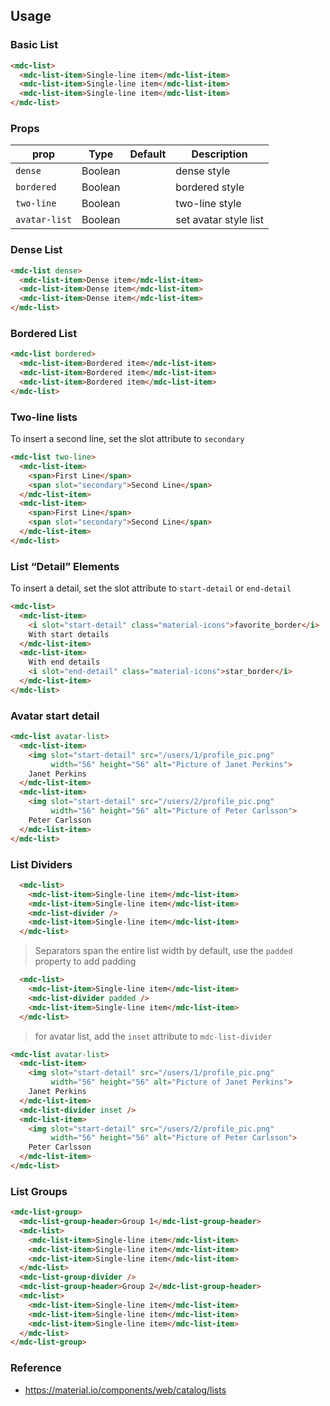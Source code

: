 ## Usage

### Basic List

```html
<mdc-list>
  <mdc-list-item>Single-line item</mdc-list-item>
  <mdc-list-item>Single-line item</mdc-list-item>
  <mdc-list-item>Single-line item</mdc-list-item>
</mdc-list>
```

### Props

| prop | Type | Default | Description |
|-------|------|---------|-------------|
|`dense`|Boolean|| dense style |
|`bordered`|Boolean|| bordered style |
|`two-line`|Boolean|| two-line style |
|`avatar-list`|Boolean|| set avatar style list |


### Dense List

```html
<mdc-list dense>
  <mdc-list-item>Dense item</mdc-list-item>
  <mdc-list-item>Dense item</mdc-list-item>
  <mdc-list-item>Dense item</mdc-list-item>
</mdc-list>
```
### Bordered List

```html
<mdc-list bordered>
  <mdc-list-item>Bordered item</mdc-list-item>
  <mdc-list-item>Bordered item</mdc-list-item>
  <mdc-list-item>Bordered item</mdc-list-item>
</mdc-list>
```

### Two-line lists

To insert a second line, set the slot attribute to `secondary`  

```html
<mdc-list two-line>
  <mdc-list-item>
    <span>First Line</span>
    <span slot="secondary">Second Line</span>
  </mdc-list-item>
  <mdc-list-item>
    <span>First Line</span>
    <span slot="secondary">Second Line</span>
  </mdc-list-item>
</mdc-list>
```

### List “Detail” Elements

To insert a detail, set the slot attribute to `start-detail` or `end-detail`

```html
<mdc-list>
  <mdc-list-item>
    <i slot="start-detail" class="material-icons">favorite_border</i>
    With start details
  </mdc-list-item>
  <mdc-list-item>
    With end details
    <i slot="end-detail" class="material-icons">star_border</i>
  </mdc-list-item>
</mdc-list>
```

### Avatar start detail


```html
<mdc-list avatar-list>
  <mdc-list-item>
    <img slot="start-detail" src="/users/1/profile_pic.png"
         width="56" height="56" alt="Picture of Janet Perkins">
    Janet Perkins
  </mdc-list-item>
  <mdc-list-item>
    <img slot="start-detail" src="/users/2/profile_pic.png"
         width="56" height="56" alt="Picture of Peter Carlsson">
    Peter Carlsson
  </mdc-list-item>
</mdc-list>
```

### List Dividers

```html
  <mdc-list>
    <mdc-list-item>Single-line item</mdc-list-item>
    <mdc-list-item>Single-line item</mdc-list-item>
    <mdc-list-divider />
    <mdc-list-item>Single-line item</mdc-list-item>
  </mdc-list>
```
> Separators span the entire list width by default, use the `padded` property to add padding

```html
  <mdc-list>
    <mdc-list-item>Single-line item</mdc-list-item>
    <mdc-list-divider padded />
    <mdc-list-item>Single-line item</mdc-list-item>
  </mdc-list>
```


> for avatar list, add the `inset` attribute to `mdc-list-divider`

```html
<mdc-list avatar-list>
  <mdc-list-item>
    <img slot="start-detail" src="/users/1/profile_pic.png"
         width="56" height="56" alt="Picture of Janet Perkins">
    Janet Perkins
  </mdc-list-item>
  <mdc-list-divider inset />
  <mdc-list-item>
    <img slot="start-detail" src="/users/2/profile_pic.png"
         width="56" height="56" alt="Picture of Peter Carlsson">
    Peter Carlsson
  </mdc-list-item>
</mdc-list>
```


### List Groups

```html
<mdc-list-group>
  <mdc-list-group-header>Group 1</mdc-list-group-header>
  <mdc-list>
    <mdc-list-item>Single-line item</mdc-list-item>
    <mdc-list-item>Single-line item</mdc-list-item>
    <mdc-list-item>Single-line item</mdc-list-item>
  </mdc-list>
  <mdc-list-group-divider />
  <mdc-list-group-header>Group 2</mdc-list-group-header>
  <mdc-list>
    <mdc-list-item>Single-line item</mdc-list-item>
    <mdc-list-item>Single-line item</mdc-list-item>
    <mdc-list-item>Single-line item</mdc-list-item>
  </mdc-list>
</mdc-list-group>
```

### Reference
- <https://material.io/components/web/catalog/lists>
